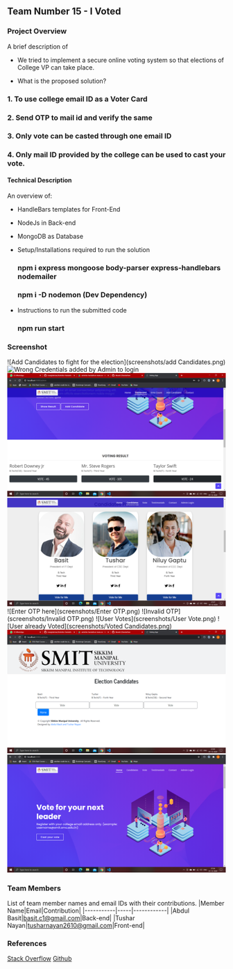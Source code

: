 ## Team Number 15 - I Voted



### Project Overview

A brief description of 
* We tried to implement a secure online voting system so that elections of College VP can take place.

* What is the proposed solution?

### 1. To use college email ID as a Voter Card
### 2. Send OTP to mail id and verify the same 
### 3. Only vote can be casted through one email ID
### 4. Only mail ID provided by the college can be used to cast your vote. 

#### Technical Description

An overview of:
* HandleBars templates for Front-End
* NodeJs in Back-end
* MongoDB as Database

* Setup/Installations required to run the solution
    ### npm i express mongoose body-parser express-handlebars nodemailer
    ### npm i -D nodemon (Dev Dependency)

* Instructions to run the submitted code
    ### npm run start
### Screenshot
![Add Candidates to fight for the election](screenshots/add Candidates.png)
![Wrong Credentials added by Admin to login](https://github.com/bbasitc1/hackathon/blob/main/screenshots/Admin%20Wrong.png)
    ![Admin Panel](screenshots/admin.png)
    ![Candidates to fight election](screenshots/Candidates.png)
    ![Enter OTP here](screenshots/Enter OTP.png)
    ![Invalid OTP](screenshots/Invalid OTP.png)
    ![User Votes](screenshots/User Vote.png)
    ![User already Voted](screenshots/Voted Candidates.png)
    ![Cast vote](screenshots/Votes.png)
    ![Welcome Page](screenshots/welcome.png)

### Team Members
List of team member names and email IDs with their contributions.
|Member Name|Email|Contribution|
|-----------|-----|------------|
|Abdul Basit|basit.c1@gmail.com|Back-end|
|Tushar Nayan|tusharnayan2610@gmail.com|Front-end|

### References
[Stack Overflow](https://www.stackoverflow.com)
[Github](https://www.github.com)

